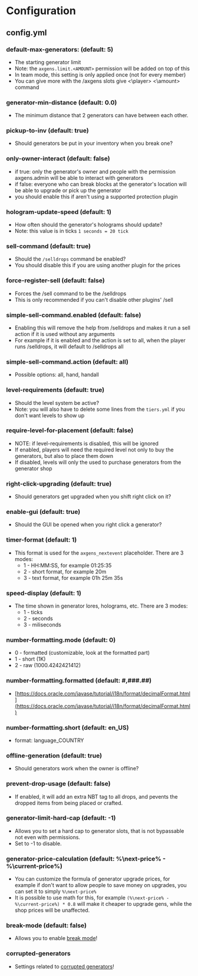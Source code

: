 # Configuration

## config.yml

### default-max-generators: (default: 5)

* The starting generator limit
* Note: the `axgens.limit.<AMOUNT>` permission will be added on top of this
* In team mode, this setting is only applied once (not for every member)
* You can give more with the /axgens slots give <\player> <\amount> command

### generator-min-distance (default: 0.0)

* The minimum distance that 2 generators can have between each other.

### pickup-to-inv (default: true)

* Should generators be put in your inventory when you break one?

### only-owner-interact (default: false)

* if true: only the generator's owner and people with the permission axgens.admin will be able to interact with generators
* if false: everyone who can break blocks at the generator's location will be able to upgrade or pick up the generator
* you should enable this if aren't using a supported protection plugin

### hologram-update-speed (default: 1)

* How often should the generator's holograms should update?
* Note: this value is in ticks `1 seconds = 20 tick`

### sell-command (default: true)

* Should the `/selldrops` command be enabled?
* You should disable this if you are using another plugin for the prices

### force-register-sell (default: false)

* Forces the /sell command to be the /selldrops
* This is only recommended if you can't disable other plugins' /sell

### simple-sell-command.enabled (default: false)

* Enabling this will remove the help from /selldrops and makes it run a sell action if it is used without any arguments
* For example if it is enabled and the action is set to all, when the player runs /selldrops, it will default to /selldrops all

### simple-sell-command.action (default: all)

* Possible options: all, hand, handall

### level-requirements (default: true)

* Should the level system be active?
* Note: you will also have to delete some lines from the `tiers.yml` if you don't want levels to show up

### require-level-for-placement (default: false)

* NOTE: if level-requirements is disabled, this will be ignored
* If enabled, players will need the required level not only to buy the generators, but also to place them down
* If disabled, levels will only the used to purchase generators from the generator shop

### right-click-upgrading (default: true)

* Should generators get upgraded when you shift right click on it?

### enable-gui (default: true)

* Should the GUI be opened when you right click a generator?

### timer-format (default: 1)

* This format is used for the `axgens_nextevent` placeholder. There are 3 modes:
  * 1 - HH:MM:SS, for example 01:25:35
  * 2 - short format, for example 20m
  * 3 - text format, for example 01h 25m 35s

### speed-display (default: 1)

* The time shown in generator lores, holograms, etc. There are 3 modes:
  * 1 - ticks
  * 2 - seconds
  * 3 - miliseconds

### number-formatting.mode (default: 0)

* 0 - formatted (customizable, look at the formatted part)
* 1 - short (1K)
* 2 - raw (1000.4242421412)

### number-formatting.formatted (default: #,###.##)

* [https://docs.oracle.com/javase/tutorial/i18n/format/decimalFormat.html](https://docs.oracle.com/javase/tutorial/i18n/format/decimalFormat.html)

### number-formatting.short (default: en_US)

* format: language_COUNTRY

### offline-generation (default: true)

* Should generators work when the owner is offline?

### prevent-drop-usage (default: false)

* If enabled, it will add an extra NBT tag to all drops, and pevents the dropped items from being placed or crafted.

### generator-limit-hard-cap (default: -1)

* Allows you to set a hard cap to generator slots, that is not bypassable not even with permissions.
* Set to -1 to disable.

### generator-price-calculation (default: %\next-price% - %\current-price%)

* You can customize the formula of generator upgrade prices, for example if don't want to allow people to save money on upgrades, you can set it to simply `%\next-price%`
* It is possible to use math for this, for example `(%\next-price% - %\current-price%) * 0.8` will make it cheaper to upgrade gens, while the shop prices will be unaffected.

### break-mode (default: false)

* Allows you to enable [break mode](AxGens-Break-Mode.md)!

### corrupted-generators

* Settings related to [corrupted generators](AxGens-Corrupted-Generators.md)!